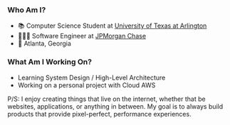  ### Who Am I?
- 📚 Computer Science Student at [University of Texas at Arlington](https://academicpartnerships.uta.edu/)
- 👨🏻‍💻 Software Engineer at [JPMorgan Chase](https://www.chase.com/)
- 📍 Atlanta, Georgia

### What Am I Working On?
- Learning System Design / High-Level Architecture
- Working on a personal project with Cloud AWS

P/S: I enjoy creating things that live on the internet, whether that be websites, applications, or anything in between. My goal is to always build products that provide pixel-perfect, performance experiences.
